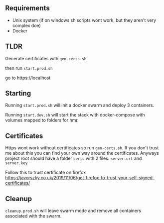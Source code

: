 ## Requirements

- Unix system (if on windows sh scripts wont work, but they aren't very complex doe)
- Docker

## TLDR

Generate certificates with `gen-certs.sh`

then run `start.prod.sh`

go to https://localhost

## Starting

Running `start.prod.sh` will init a docker swarm and deploy 3 containers.

Running `start.dev.sh` will start the stack with docker-compose with volumes mapped to folders for hmr.

## Certificates

Https wont work without certificates so run `gen-certs.sh`.
If you don't trust me about this you can find your own way around the certificates. Anyways project root should have a folder `certs` with 2 files: `server.crt` and `server.key`

Follow this to trust certificate on firefox https://javorszky.co.uk/2019/11/06/get-firefox-to-trust-your-self-signed-certificates/

## Cleanup

`cleanup.prod.sh` will leave swarm mode and remove all containers associated with the swarm.
